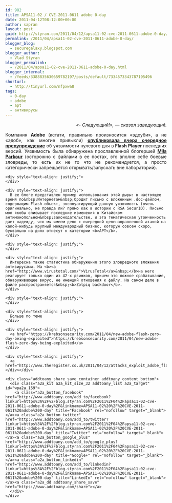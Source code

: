 ```yaml
---
id: 982
title: APSA11-02 / CVE-2011-0611 adobe 0-day
date: 2011-04-12T08:12:00+00:00
author: sapran
layout: post
guid: http://styran.com/2011/04/12/apsa11-02-cve-2011-0611-adobe-0-day/
permalink: /2011/04/apsa11-02-cve-2011-0611-adobe-0-day/
blogger_blog:
  - securegalaxy.blogspot.com
blogger_author:
  - Vlad Styran
blogger_permalink:
  - /2011/04/apsa11-02-cve-2011-0611-adobe-0-day.html
blogger_internal:
  - /feeds/3388835630659782197/posts/default/7334573343787195496
shorturl:
  - http://tinyurl.com/nfpxwa8
tags:
  - 0-day
  - adobe
  - apt
  - антивирусы
---
```

<div dir="ltr" style="text-align: left;">
  <div style="text-align: right;">
    <i>&#171;- Следующий!&#187;, &#8212; сказал заведующий.</i>
  </div>
  
  <p>
    <div style="text-align: justify;">
      Компания <b>Adobe </b>(кстати, правильно произносится &#171;эдоуби&#187;, а не &#171;эдоб&#187;, как многие привыкли) <a href="https://www.adobe.com/support/security/advisories/apsa11-02.html"><b>опубликовала вчера очередное предупреждение</b></a> об уязвимости нулевого дня в<b> Flash Player </b>последних версий. Уязвимость была обнаружена прославленной блогершей&nbsp;<a href="http://contagiodump.blogspot.com/"><b>Mila Parkour</b></a> (осторожно с файлами в ее постах, это вполне себе боевые зловреды, то есть их не то что не рекомендуется, а просто категорически запрещается открывать/запускать вне лабораторий).
    </div>
    
    <div style="text-align: justify;">
    </div>
    
    <div style="text-align: justify;">
      В ее блоге представлен пример использования этой дыры: в настоящее время по&nbsp;Интернетам&nbsp;бродит письмо с вложенным .doc-файлом, содержащим Flash-объект, эксплуатирующий данную уязвимость (очень оригинально, не правда ли? прямо как в истории с RSA SecurID). Письмо мол якобы описывает последние изменения в Китайском антимонопольном&nbsp;законодательстве, и эта тематическая утонченность дает надежду, что мы имеем дело с очередной целенаправленной атакой на какой-нибудь крупный международный бизнес, которую совсем скоро, буквально на днях отнесут к категории <b>APT</b>.
    </div>
    
    <div style="text-align: justify;">
    </div>
    
    <div style="text-align: justify;">
      Интересна также статистика обнаружения этого зловредного вложения антивирусами. На <b><a href="http://www.virustotal.com/">VirusTotal</a>&nbsp;</b>на него реагирует только один из 42-х движков, причем это ложное срабатывание, обнаруживающее вирус, не имеющий отношения к файлу. На самом деле в файле распространяется&nbsp;<b>Zolpiq backdoor</b>.
    </div>
    
    <div style="text-align: justify;">
    </div>
    
    <div style="text-align: justify;">
      Больше по теме
    </div>
    
    <div style="text-align: justify;">
      <a href="https://krebsonsecurity.com/2011/04/new-adobe-flash-zero-day-being-exploited">https://krebsonsecurity.com/2011/04/new-adobe-flash-zero-day-being-exploited</a>
    </div>
    
    <div style="text-align: justify;">
      <a href="http://www.theregister.co.uk/2011/04/12/attacks_exploit_adobe_flash/">http://www.theregister.co.uk/2011/04/12/attacks_exploit_adobe_flash/</a>
    </div></div> 
    
    <div class="addtoany_share_save_container addtoany_content_bottom">
      <div class="a2a_kit a2a_kit_size_32 addtoany_list a2a_target" id="wpa2a_159">
        <a class="a2a_button_facebook" href="http://www.addtoany.com/add_to/facebook?linkurl=https%3A%2F%2Fblog.styran.com%2F2011%2F04%2Fapsa11-02-cve-2011-0611-adobe-0-day%2F&linkname=APSA11-02%20%2F%20CVE-2011-0611%20adobe%200-day" title="Facebook" rel="nofollow" target="_blank"></a><a class="a2a_button_twitter" href="http://www.addtoany.com/add_to/twitter?linkurl=https%3A%2F%2Fblog.styran.com%2F2011%2F04%2Fapsa11-02-cve-2011-0611-adobe-0-day%2F&linkname=APSA11-02%20%2F%20CVE-2011-0611%20adobe%200-day" title="Twitter" rel="nofollow" target="_blank"></a><a class="a2a_button_google_plus" href="http://www.addtoany.com/add_to/google_plus?linkurl=https%3A%2F%2Fblog.styran.com%2F2011%2F04%2Fapsa11-02-cve-2011-0611-adobe-0-day%2F&linkname=APSA11-02%20%2F%20CVE-2011-0611%20adobe%200-day" title="Google+" rel="nofollow" target="_blank"></a><a class="a2a_button_linkedin" href="http://www.addtoany.com/add_to/linkedin?linkurl=https%3A%2F%2Fblog.styran.com%2F2011%2F04%2Fapsa11-02-cve-2011-0611-adobe-0-day%2F&linkname=APSA11-02%20%2F%20CVE-2011-0611%20adobe%200-day" title="LinkedIn" rel="nofollow" target="_blank"></a><a class="a2a_dd addtoany_share_save" href="https://www.addtoany.com/share"></a>
      </div>
    </div>